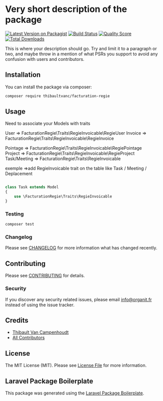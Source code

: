 # Very short description of the package

[![Latest Version on Packagist](https://img.shields.io/packagist/v/thibaultvanc/facturation-regie.svg?style=flat-square)](https://packagist.org/packages/thibaultvanc/facturation-regie)
[![Build Status](https://img.shields.io/travis/thibaultvanc/facturation-regie/master.svg?style=flat-square)](https://travis-ci.org/thibaultvanc/facturation-regie)
[![Quality Score](https://img.shields.io/scrutinizer/g/thibaultvanc/facturation-regie.svg?style=flat-square)](https://scrutinizer-ci.com/g/thibaultvanc/facturation-regie)
[![Total Downloads](https://img.shields.io/packagist/dt/thibaultvanc/facturation-regie.svg?style=flat-square)](https://packagist.org/packages/thibaultvanc/facturation-regie)

This is where your description should go. Try and limit it to a paragraph or two, and maybe throw in a mention of what PSRs you support to avoid any confusion with users and contributors.

## Installation

You can install the package via composer:

```bash
composer require thibaultvanc/facturation-regie
```

## Usage

Need to associate your Models with traits

User    => FacturationRegie\Traits\RegieInvoicable\RegieUser 
Invoice => FacturationRegie\Traits\RegieInvoicable\RegieInvoice
<!-- Order   => FacturationRegie\Traits\RegieInvoicable\RegieOrder -->
Pointage  => FacturationRegie\Traits\RegieInvoicable\RegiePointage     
Project =>  FacturationRegie\Traits\RegieInvoicable\RegieProject
Task/Meeting => FacturationRegie\Traits\RegieInvoicable


exemple =>add RegieInvoicable trait on the table like Task / Meeting / Deplacement

``` php

class Task extends Model
{
    use \FacturationRegie\Traits\RegieInvoicable
}

```





### Testing

``` bash
composer test
```

### Changelog

Please see [CHANGELOG](CHANGELOG.md) for more information what has changed recently.

## Contributing

Please see [CONTRIBUTING](CONTRIBUTING.md) for details.

### Security

If you discover any security related issues, please email info@organit.fr instead of using the issue tracker.

## Credits

- [Thibault Van Campenhoudt](https://github.com/thibaultvanc)
- [All Contributors](../../contributors)

## License

The MIT License (MIT). Please see [License File](LICENSE.md) for more information.

## Laravel Package Boilerplate

This package was generated using the [Laravel Package Boilerplate](https://laravelpackageboilerplate.com).